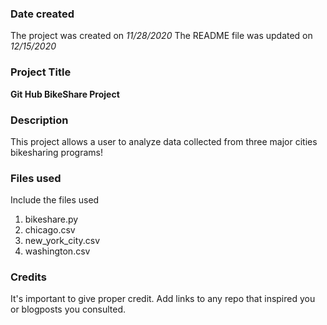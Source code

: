 ### Date created

The project was created on *11/28/2020*
The README file was updated on *12/15/2020*

### Project Title
**Git Hub BikeShare Project**

### Description
This project allows a user to analyze data collected from three major cities bikesharing programs!

### Files used
Include the files used
1. bikeshare.py 
2. chicago.csv
3. new_york_city.csv
4. washington.csv


### Credits
It's important to give proper credit. Add links to any repo that inspired you or blogposts you consulted.

